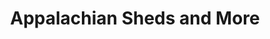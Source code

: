 ---
title: "Appalachian Sheds and More"
url: /spruce-pine/appalachian-sheds-and-more/
shop: outdoor
---